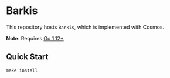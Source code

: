 # Barkis

This repository hosts `Barkis`, which is implemented with Cosmos.

**Note**: Requires [Go 1.12+](https://golang.org/dl/)

## Quick Start

```
make install
```

